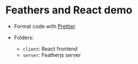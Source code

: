 # Feathers and React demo

- Format code with [Prettier](https://prettier.io/docs/en/editors.html)

- Folders:
  + `client`: React frontend
  + `server`: Featherjs server

